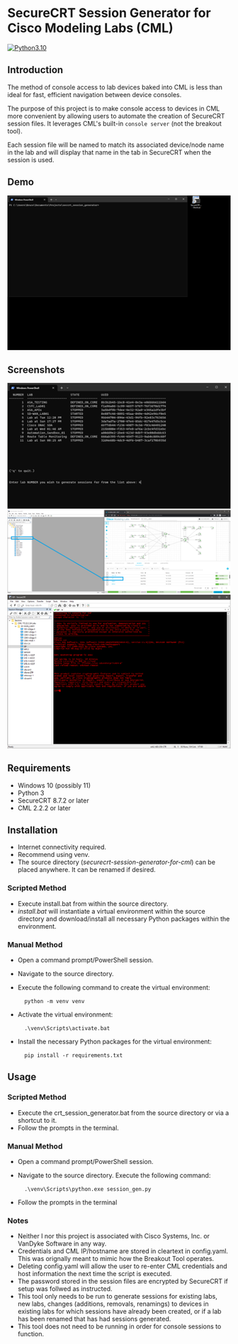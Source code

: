 # SecureCRT Session Generator for Cisco Modeling Labs (CML) 


[![Python3.10](https://img.shields.io/static/v1?label=Python&logo=Python&color=3776AB&message=3.10)](https://www.python.org/)

## Introduction

The method of console access to lab devices baked into CML is less than ideal for fast, efficient navigation between device consoles.

The purpose of this project is to make console access to devices in CML more convenient by allowing users to automate the creation of SecureCRT session files. It leverages CML's built-in `console server` (not the breakout tool).

Each session file will be named to match its associated device/node name in the lab and will display that name in the tab in SecureCRT when the session is used.

## Demo
![Demo](./docs/images/demo.gif)

## Screenshots
![Screenshot](./docs/images/lab_selection.png)
![Screenshot](./docs/images/seccrt_and_cml.png)
![Screenshot](./docs/images/seccrt_consoled_in.png)

## Requirements

- Windows 10 (possibly 11)
- Python 3
- SecureCRT 8.7.2 or later
- CML 2.2.2 or later

## Installation
- Internet connectivity required.
- Recommend using venv.
- The source directory (_securecrt-session-generator-for-cml_) can be placed anywhere. It can be renamed if desired.

### Scripted Method
- Execute install.bat from within the source directory.
- _install.bat_ will instantiate a virtual environment within the source directory and download/install all necessary Python packages within the environment.

### Manual Method
- Open a command prompt/PowerShell session.
- Navigate to the source directory. 
- Execute the following command to create the virtual environment:

        python -m venv venv

- Activate the virtual environment:

        .\venv\Scripts\activate.bat

- Install the necessary Python packages for the virtual environment:

        pip install -r requirements.txt

## Usage

### Scripted Method
- Execute the crt_session_generator.bat from the source directory or via a shortcut to it.
- Follow the prompts in the terminal.

### Manual Method
- Open a command prompt/PowerShell session.
- Navigate to the source directory. Execute the following command:

        .\venv\Scripts\python.exe session_gen.py

- Follow the prompts in the terminal

### Notes
- Neither I nor this project is associated with Cisco Systems, Inc. or VanDyke Software in any way.
- Credentials and CML IP/hostname are stored in cleartext in config.yaml. This was orignally meant to mimic how the Breakout Tool operates.
- Deleting config.yaml will allow the user to re-enter CML credentials and host information the next time the script is executed.
- The password stored in the session files are encrypted by SecureCRT if setup was follwed as instructed.
- This tool only needs to be run to generate sessions for existing labs, new labs, changes (additions, removals, renamings) to devices in existing labs for which sessions have already been created, or if a lab has been renamed that has had sessions generated.
- This tool does not need to be running in order for console sessions to function.
